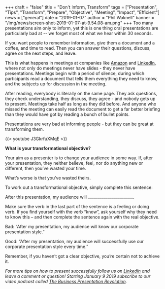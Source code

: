+++
draft = "false"
title = "Don't Inform, Transform"
tags = ["Presentation", "Tips", "Transform", "Prepare", "Objective", "Meeting", "Impact", "Efficient"]
news = ["general"]
date = "2019-01-07"
author = "Phil Waknell"
banner = "/img/news/screen-shot-2019-01-07-at-9.54.08-am.png"
+++
Too many presentations aim only to inform, yet this is one thing oral presentations are particularly bad at -- we forget most of what we hear within 30 seconds.

If you want people to remember information, give them a document and a coffee, and time to read. Then you can answer their questions, discuss, agree on the next steps, and leave.

This is what happens in meetings at companies like [Amazon](https://qz.com/work/1422191/why-silent-meetings-at-work-are-effective-and-inclusive/) and [LinkedIn](https://www.linkedin.com/company/ideas-on-stage/), where not only do meetings never have slides - they never have presentations. Meetings begin with a period of silence, during which participants read a document that tells them everything they need to know, and the subjects up for discussion in the meeting.

After reading, everybody is literally on the same page. They ask questions, they check understanding, they discuss, they agree - and nobody gets up to present. Meetings take half as long as they did before. And anyone who missed the meeting can easily read the document to get a far better briefing than they would have got by reading a bunch of bullet points.

Presentations are very bad at informing people - but they can be great at transforming them.

{{< youtube J3GkrfuXMqE >}}

**What is your transformational objective?**

Your aim as a presenter is to change your audience in some way. If, after your presentation, they neither believe, feel, nor do anything new or different, then you’ve wasted your time. 

What’s worse is that you’ve wasted theirs.

To work out a transformational objective, simply complete this sentence:

After this presentation, my audience will \_\_\_\_\_\_\_\_\_\_\_\_\_\_\_\_\_\_\_\_\_\__.

Make sure the verb in the last part of the sentence is a feeling or doing verb. If you find yourself with the verb “know”, ask yourself why they need to know this – and then complete the sentence again with the real objective.

Bad: “After my presentation, my audience will know our corporate presentation style.”

Good: “After my presentation, my audience will successfully use our corporate presentation style every time.”

Remember, if you haven’t got a clear objective, you’re certain not to achieve it.

*For more tips on how to present successfully follow us on [LinkedIn](https://www.linkedin.com/company/ideas-on-stage/) and leave a comment or question! Starting January 9 2019 subscribe to our video podcast called [The Business Presentation Revolution](https://www.ideasonstage.com/revolution).*
